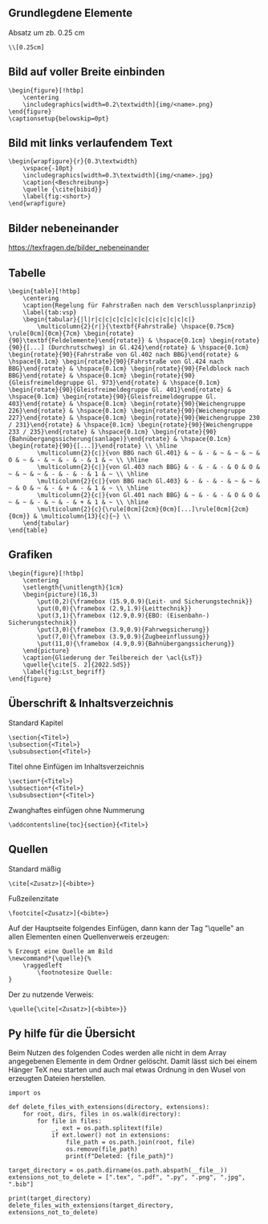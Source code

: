 ## Grundlegdene Elemente ##

Absatz um zb. 0.25 cm 

	\\[0.25cm]

## Bild auf voller Breite einbinden ##

	\begin{figure}[!htbp]
		\centering
		\includegraphics[width=0.2\textwidth]{img/<name>.png}
	\end{figure}
	\captionsetup{belowskip=0pt}

## Bild mit links verlaufendem Text ##

	\begin{wrapfigure}{r}{0.3\textwidth}
		\vspace{-10pt}
		\includegraphics[width=0.3\textwidth]{img/<name>.jpg}
		\caption{<Beschreibung>}
		\quelle {\cite{bibid}}
		\label{fig:<short>}
	\end{wrapfigure}

## Bilder nebeneinander ##

https://texfragen.de/bilder_nebeneinander

## Tabelle ##

	\begin{table}[!htbp]
		\centering
		\caption{Regelung für Fahrstraßen nach dem Verschlussplanprinzip}
		\label{tab:vsp}
		\begin{tabular}{|l|r|c|c|c|c|c|c|c|c|c|c|c|c|c|}
			\multicolumn{2}{r|}{\textbf{Fahrstraße} \hspace{0.75cm} \rule[0cm]{0cm}{7cm} \begin{rotate}{90}\textbf{Feldelemente}\end{rotate}} & \hspace{0.1cm} \begin{rotate}{90}{[...] (Durchrutschweg) in Gl.424}\end{rotate} & \hspace{0.1cm} \begin{rotate}{90}{Fahrstraße von Gl.402 nach BBG}\end{rotate} & \hspace{0.1cm} \begin{rotate}{90}{Fahrstraße von Gl.424 nach BBG}\end{rotate} & \hspace{0.1cm} \begin{rotate}{90}{Feldblock nach BBG}\end{rotate} & \hspace{0.1cm} \begin{rotate}{90}{Gleisfreimeldegruppe Gl. 973}\end{rotate} & \hspace{0.1cm} \begin{rotate}{90}{Gleisfreimeldegruppe Gl. 401}\end{rotate} & \hspace{0.1cm} \begin{rotate}{90}{Gleisfreimeldegruppe Gl. 403}\end{rotate} & \hspace{0.1cm} \begin{rotate}{90}{Weichengruppe 226}\end{rotate} & \hspace{0.1cm} \begin{rotate}{90}{Weichengruppe 227}\end{rotate} & \hspace{0.1cm} \begin{rotate}{90}{Weichengruppe 230 / 231}\end{rotate} & \hspace{0.1cm} \begin{rotate}{90}{Weichengruppe 233 / 235}\end{rotate} & \hspace{0.1cm} \begin{rotate}{90}{Bahnübergangssicherung(sanlage)}\end{rotate} & \hspace{0.1cm} \begin{rotate}{90}{[...]}\end{rotate} \\ \hline
			\multicolumn{2}{c|}{von BBG nach Gl.401} & ~ & - & ~ & ~ & ~ & O & ~ & - & ~ & - & - & 1 & ~ \\ \hline
			\multicolumn{2}{c|}{von Gl.403 nach BBG} & - & - & - & O & O & ~ & ~ & ~ & - & - & - & 1 & ~ \\ \hline
			\multicolumn{2}{c|}{von BBG nach Gl.403} & - & - & - & ~ & ~ & ~ & O & ~ & - & + & - & 1 & ~ \\ \hline
			\multicolumn{2}{c|}{von Gl.401 nach BBG} & ~ & - & - & O & O & ~ & ~ & - & ~ & - & + & 1 & ~ \\ \hline
			\multicolumn{2}{c}{\rule[0cm]{2cm}{0cm}[...]\rule[0cm]{2cm}{0cm}} & \multicolumn{13}{c}{~} \\ 
		\end{tabular}
	\end{table} 

## Grafiken ##

	\begin{figure}[!htbp]
		\centering
		\setlength{\unitlength}{1cm}
		\begin{picture}(16,3)
			\put(0,2){\framebox (15.9,0.9){Leit- und Sicherungstechnik}}
			\put(0,0){\framebox (2.9,1.9){Leittechnik}}
			\put(3,1){\framebox (12.9,0.9){EBO: (Eisenbahn-) Sicherungstechnik}}
			\put(3,0){\framebox (3.9,0.9){Fahrwegsicherung}}
			\put(7,0){\framebox (3.9,0.9){Zugbeeinflussung}}
			\put(11,0){\framebox (4.9,0.9){Bahnübergangssicherung}}
		\end{picture}
		\caption{Gliederung der Teilbereich der \acl{LsT}}
		\quelle{\cite[S. 2]{2022.SdS}}
		\label{fig:Lst_begriff}
	\end{figure}

## Überschrift & Inhaltsverzeichnis ##
Standard Kapitel

	\section{<Titel>}
	\subsection{<Titel>}
	\subsubsection{<Titel>}

Titel ohne Einfügen im Inhaltsverzeichnis

	\section*{<Titel>}
	\subsection*{<Titel>}
	\subsubsection*{<Titel>}

Zwanghaftes einfügen ohne Nummerung

	\addcontentsline{toc}{section}{<Titel>}

## Quellen ##
Standard mäßig

	\cite[<Zusatz>]{<bibte>}

Fußzeilenzitate

	\footcite[<Zusatz>]{<bibte>}

Auf der Hauptseite folgendes Einfügen, dann kann der Tag "\quelle" an allen Elementen einen Quellenverweis erzeugen:

	% Erzeugt eine Quelle am Bild
	\newcommand*{\quelle}{%
		\raggedleft
			\footnotesize Quelle:
	}

Der zu nutzende Verweis:

	\quelle{\cite[<Zusatz>]{<bibte>}}

## Py hilfe für die Übersicht ##
Beim Nutzen des folgenden Codes werden alle nicht in dem Array angegebenen Elemente in dem Ordner gelöscht. Damit lässt sich bei einem Hänger TeX neu starten und auch mal etwas Ordnung in den Wusel von erzeugten Dateien herstellen.

	import os

	def delete_files_with_extensions(directory, extensions):
		for root, dirs, files in os.walk(directory):
			for file in files:
				_, ext = os.path.splitext(file)
				if ext.lower() not in extensions:
					file_path = os.path.join(root, file)
					os.remove(file_path)
					print(f"Deleted: {file_path}")

	target_directory = os.path.dirname(os.path.abspath(__file__))
	extensions_not_to_delete = [".tex", ".pdf", ".py", ".png", ".jpg", ".bib"]

	print(target_directory)   
	delete_files_with_extensions(target_directory, extensions_not_to_delete)
